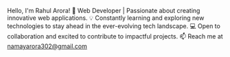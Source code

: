 Hello, I'm Rahul Arora!
🚀 Web Developer | Passionate about creating innovative web applications.
💡 Constantly learning and exploring new technologies to stay ahead in the ever-evolving tech landscape.
💻 Open to collaboration and excited to contribute to impactful projects.
📫 Reach me at namayarora302@gmail.com

<!---
Rahularora302/Rahularora302 is a ✨ special ✨ repository because its `README.md` (this file) appears on your GitHub profile.
You can click the Preview link to take a look at your changes.
--->
